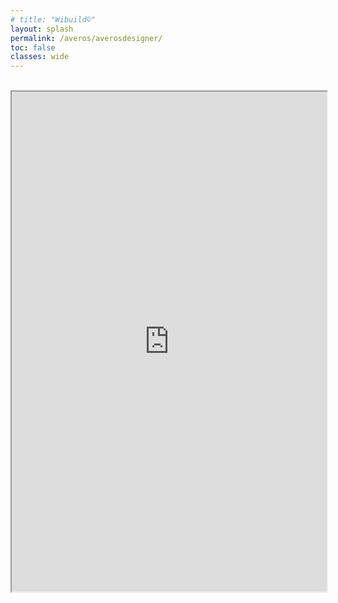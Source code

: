 ```yaml
---
# title: "Wibuild©"
layout: splash
permalink: /averos/averosdesigner/
toc: false
classes: wide
---
```

<br/>
<div> 
    <iframe src="https://appbuilder.wiforge.com/averosdesigner" width="100%" height="800" title="Averos Designer ©">
    </iframe>
</div>


